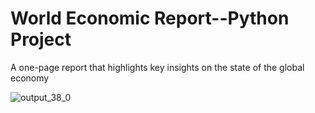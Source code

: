 # World Economic Report--Python Project
 A one-page report that highlights key insights on the state of the global economy

![output_38_0](https://github.com/user-attachments/assets/bfb2c256-23fb-420c-b0f5-d444aabede5a)
